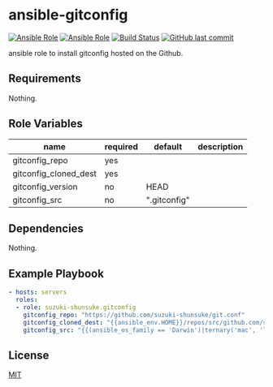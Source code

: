 # ansible-gitconfig

[![Ansible Role](https://img.shields.io/ansible/role/12951.svg)](https://galaxy.ansible.com/suzuki-shunsuke/gitconfig/)
[![Ansible Role](https://img.shields.io/ansible/role/d/12951.svg)](https://galaxy.ansible.com/suzuki-shunsuke/gitconfig/)
[![Build Status](https://travis-ci.org/suzuki-shunsuke/ansible-gitconfig.svg?branch=master)](https://travis-ci.org/suzuki-shunsuke/ansible-gitconfig)
[![GitHub last commit](https://img.shields.io/github/last-commit/suzuki-shunsuke/ansible-gitconfig.svg)](https://github.com/suzuki-shunsuke/ansible-gitconfig)

ansible role to install gitconfig hosted on the Github.

## Requirements

Nothing.

## Role Variables

name | required | default | description
--- | --- | --- | ---
gitconfig_repo | yes | |
gitconfig_cloned_dest | yes | |
gitconfig_version | no | HEAD |
gitconfig_src | no | ".gitconfig" |

## Dependencies

Nothing.

## Example Playbook

```yaml
- hosts: servers
  roles:
  - role: suzuki-shunsuke.gitconfig
    gitconfig_repo: "https://github.com/suzuki-shunsuke/git.conf"
    gitconfig_cloned_dest: "{{ansible_env.HOME}}/repos/src/github.com/suzuki-shunsuke/git.conf"
    gitconfig_src: "{{(ansible_os_family == 'Darwin')|ternary('mac', 'linux')}}_gitconfig"
```

## License

[MIT](LICENSE)
